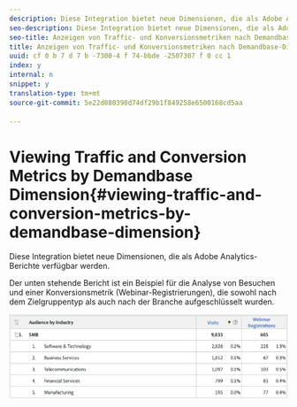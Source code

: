 ```yaml
---
description: Diese Integration bietet neue Dimensionen, die als Adobe Analytics-Berichte verfügbar werden.
seo-description: Diese Integration bietet neue Dimensionen, die als Adobe Analytics-Berichte verfügbar werden.
seo-title: Anzeigen von Traffic- und Konversionsmetriken nach Demandbase-Dimension
title: Anzeigen von Traffic- und Konversionsmetriken nach Demandbase-Dimension
uuid: cf 0 b 7 d 7 b -7300-4 f 74-bbde -2507307 f 0 cc 1
index: y
internal: n
snippet: y
translation-type: tm+mt
source-git-commit: 5e22d080398d74df29b1f849258e6500168cd5aa

---
```



# Viewing Traffic and Conversion Metrics by Demandbase Dimension{#viewing-traffic-and-conversion-metrics-by-demandbase-dimension}

Diese Integration bietet neue Dimensionen, die als Adobe Analytics-Berichte verfügbar werden.

Der unten stehende Bericht ist ein Beispiel für die Analyse von Besuchen und einer Konversionsmetrik (Webinar-Registrierungen), die sowohl nach dem Zielgruppentyp als auch nach der Branche aufgeschlüsselt wurden.

![](assets/metrics_db_dimensions.png)

